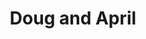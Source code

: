 ---
title: Doug and April
image: "assets/img/portfolio/wlhs_1.jpg"

caption:
  title: 
  thumbnail: "assets/img/portfolio/wlhs_1.jpg"
---